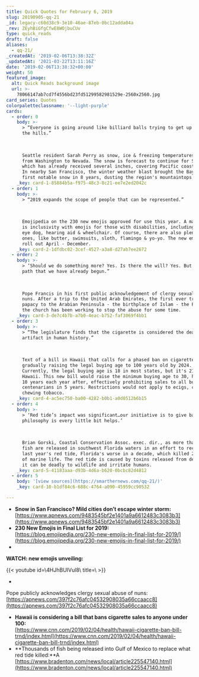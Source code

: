 ```yaml
---
title: Quick Quotes for February 6, 2019
slug: 20190905-qq-21
_id: legacy-c60d38c9-3e10-46ae-87eb-0bc12adda04a
_rev: ZEyhBiGfgCfwE8WOjbuCUv
type: quick_reads
draft: false
aliases:
  - qq-21/
_createdAt: '2019-02-06T13:38:32Z'
_updatedAt: '2021-03-22T13:11:16Z'
date: '2019-02-06T13:38:32+00:00'
weight: 50
featured_image:
  alt: Quick Reads background image
  url: >-
    78066147ab7cd7f4556bd23fd51299582981529e-2560x2560.jpg
card_series: Quotes
colorpaletteclassname: '--light-purple'
cards:
  - order: 0
    body: >-
      > “Everyone is going around like billiard balls trying to get up and down
      the hills.”  
        
        
        
      Seattle resident Sarah Perry as snow, ice & freezing temperatures struck
      from Washington to Nevada. The snow is forecast to continue for Seattle
      which has already received several inches, covering Pacific coast beaches.
      In nearby San Francisco, the winter weather blast brought the Bay Area its
      first notable snow in 8 years, dusting the region's mountaintops.
    _key: card-1-85884b5a-f975-48c3-8c21-ee7e2ed2042c
  - order: 1
    body: >-
      > “2019 expands the scope of people that can be represented.”  
        
        
        
      Emojipedia on the 230 new emojis approved for use this year. A major theme
      is inclusivity with emojis for those with disabilities, including a seeing
      eye dog, hearing aid & wheelchair. Of course, there are also plenty of fun
      ones, like butter, swimsuits, sloth, flamingo & yo-yo. The new emojis will
      roll out April - December.
    _key: card-2-1dfdbc02-3cef-4527-a3a8-d27ab7ee2672
  - order: 2
    body: >-
      > ‘Should we do something more? Yes. Is there the will? Yes. But it’s a
      path that we have already begun.”  
        
        
        
      Pope Francis in his first public acknowledgement of clergy sexual abuse of
      nuns. After a trip to the United Arab Emirates, the first ever trip by the
      papacy to the Arabian Peninsula - the birthplace of Islam - the Pope said
      the church has been working to stop the abuse for some time.
    _key: card-3-de7c4b7b-a7b0-4eac-b752-faf3069f4bb1
  - order: 3
    body: >-
      > “The legislature finds that the cigarette is considered the deadliest
      artifact in human history.”  
        
        
        
      Text of a bill in Hawaii that calls for a phased ban on cigarettes,
      gradually raising the legal buying age to 100 years old by 2024.
      Currently, the legal buying age is 18 in most states, but it's 21 in
      Hawaii. This new bill would raise the minimum buying age to 30, hiking it
      10 years each year after, effectively prohibiting sales to all but
      centenarians in 5 years. Restrictions would not apply to ecigs, cigars or
      chewing tobacco.
    _key: card-4-ac5ec750-ba00-4282-b0b1-a0d0512b6b15
  - order: 4
    body: >-
      > ‘Red tide’s impact was significant…our initiative is to give back. Our
      philosophy is every little bit helps.’  
        
        
        
      Brian Gorski, Coastal Conservation Assoc. exec. dir., as more than 16K
      fish are released in southwest Florida waters in an effort to recover from
      last year's red tide, Florida's worse in a decade, which killed 267 tons
      of marine life. The red tide is caused by toxins released from dead algae;
      it can be deadly to wildlife and irritate humans.
    _key: card-5-41183aaa-d93b-4d6a-b620-0bcbc82d4812
  - order: 5
    body: '[view sources](https://smarthernews.com/qq-21/)'
    _key: card-10-b1df84c6-688c-4764-a090-45959cc90532

---
```

* **Snow in San Francisco? Mild cities don’t escape winter storm:**  
[https://www.apnews.com/9483545bf2e1401a9a6612483c3083b3](https://www.apnews.com/9483545bf2e1401a9a6612483c3083b3)
* **230 New Emojis in Final List for 2019:**  
[https://blog.emojipedia.org/230-new-emojis-in-final-list-for-2019/](https://blog.emojipedia.org/230-new-emojis-in-final-list-for-2019/)
* 

**WATCH: new emojis unveiling:**

{{< youtube id=\4HJhBUIVul8\ title=\ >}}

* 

Pope publicly acknowledges clergy sexual abuse of nuns:  
[https://apnews.com/397f2c76afc04532908035a66ccaacc8](https://apnews.com/397f2c76afc04532908035a66ccaacc8)

* **Hawaii is considering a bill that bans cigarette sales to anyone under 100:**  
[https://www.cnn.com/2019/02/04/health/hawaii-cigarette-ban-bill-trnd/index.html](https://www.cnn.com/2019/02/04/health/hawaii-cigarette-ban-bill-trnd/index.html)
* **Thousands of fish being released into Gulf of Mexico to replace what red tide killed:**A [https://www.bradenton.com/news/local/article225547140.html](https://www.bradenton.com/news/local/article225547140.html)
